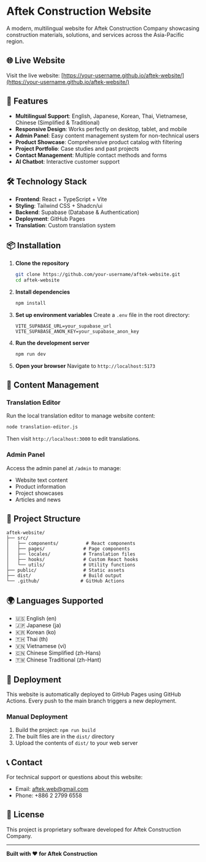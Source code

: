 # Aftek Construction Website

A modern, multilingual website for Aftek Construction Company showcasing construction materials, solutions, and services across the Asia-Pacific region.

## 🌐 Live Website

Visit the live website: [https://your-username.github.io/aftek-website/](https://your-username.github.io/aftek-website/)

## 🚀 Features

- **Multilingual Support**: English, Japanese, Korean, Thai, Vietnamese, Chinese (Simplified & Traditional)
- **Responsive Design**: Works perfectly on desktop, tablet, and mobile
- **Admin Panel**: Easy content management system for non-technical users
- **Product Showcase**: Comprehensive product catalog with filtering
- **Project Portfolio**: Case studies and past projects
- **Contact Management**: Multiple contact methods and forms
- **AI Chatbot**: Interactive customer support

## 🛠️ Technology Stack

- **Frontend**: React + TypeScript + Vite
- **Styling**: Tailwind CSS + Shadcn/ui
- **Backend**: Supabase (Database & Authentication)
- **Deployment**: GitHub Pages
- **Translation**: Custom translation system

## 📦 Installation

1. **Clone the repository**
   ```bash
   git clone https://github.com/your-username/aftek-website.git
   cd aftek-website
   ```

2. **Install dependencies**
   ```bash
   npm install
   ```

3. **Set up environment variables**
   Create a `.env` file in the root directory:
   ```
   VITE_SUPABASE_URL=your_supabase_url
   VITE_SUPABASE_ANON_KEY=your_supabase_anon_key
   ```

4. **Run the development server**
   ```bash
   npm run dev
   ```

5. **Open your browser**
   Navigate to `http://localhost:5173`

## 🔧 Content Management

### Translation Editor
Run the local translation editor to manage website content:
```bash
node translation-editor.js
```
Then visit `http://localhost:3000` to edit translations.

### Admin Panel
Access the admin panel at `/admin` to manage:
- Website text content
- Product information
- Project showcases
- Articles and news

## 📁 Project Structure

```
aftek-website/
├── src/
│   ├── components/          # React components
│   ├── pages/              # Page components
│   ├── locales/            # Translation files
│   ├── hooks/              # Custom React hooks
│   └── utils/              # Utility functions
├── public/                 # Static assets
├── dist/                   # Build output
└── .github/               # GitHub Actions
```

## 🌍 Languages Supported

- 🇺🇸 English (en)
- 🇯🇵 Japanese (ja)
- 🇰🇷 Korean (ko)
- 🇹🇭 Thai (th)
- 🇻🇳 Vietnamese (vi)
- 🇨🇳 Chinese Simplified (zh-Hans)
- 🇹🇼 Chinese Traditional (zh-Hant)

## 🚀 Deployment

This website is automatically deployed to GitHub Pages using GitHub Actions. Every push to the main branch triggers a new deployment.

### Manual Deployment
1. Build the project: `npm run build`
2. The built files are in the `dist/` directory
3. Upload the contents of `dist/` to your web server

## 📞 Contact

For technical support or questions about this website:
- Email: aftek.web@gmail.com
- Phone: +886 2 2799 6558

## 📄 License

This project is proprietary software developed for Aftek Construction Company.

---

**Built with ❤️ for Aftek Construction**
